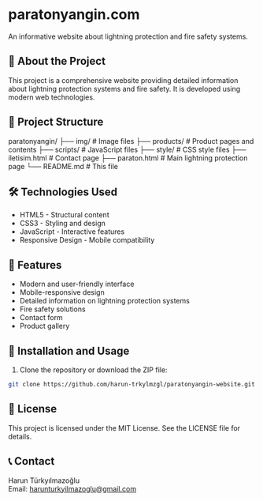 # paratonyangin.com

An informative website about lightning protection and fire safety systems.

## 🚀 About the Project

This project is a comprehensive website providing detailed information about lightning protection systems and fire safety. It is developed using modern web technologies.

## 📁 Project Structure

paratonyangin/
├── img/ # Image files
├── products/ # Product pages and contents
├── scripts/ # JavaScript files
├── style/ # CSS style files
├── iletisim.html # Contact page
├── paraton.html # Main lightning protection page
└── README.md # This file


## 🛠️ Technologies Used

- HTML5 - Structural content  
- CSS3 - Styling and design  
- JavaScript - Interactive features  
- Responsive Design - Mobile compatibility  

## 🎯 Features

- Modern and user-friendly interface  
- Mobile-responsive design  
- Detailed information on lightning protection systems  
- Fire safety solutions  
- Contact form  
- Product gallery  

## 🚀 Installation and Usage

1. Clone the repository or download the ZIP file:

```bash
git clone https://github.com/harun-trkylmzgl/paratonyangin-website.git
```
## 📄 License

This project is licensed under the MIT License. See the LICENSE file for details.

## 📞 Contact

Harun Türkyılmazoğlu  
Email: harunturkyilmazoglu@gmail.com
